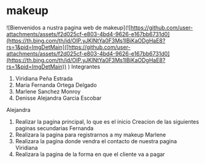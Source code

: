 # makeup
![Bienvenidos a nustra pagina web de makeup](![https://github.com/user-attachments/assets/f2d025cf-e803-4bd4-9626-e167bb6731d0](https://th.bing.com/th/id/OIP.yJKlNtYa0F3Ms1IBiKaODgHaE8?rs=1&pid=ImgDetMain]([https://github.com/user-attachments/assets/f2d025cf-e803-4bd4-9626-e167bb6731d0](https://th.bing.com/th/id/OIP.yJKlNtYa0F3Ms1IBiKaODgHaE8?rs=1&pid=ImgDetMain))
)
Integrantes 
1. Viridiana Peña Estrada
2. Maria Fernanda Ortega Delgado
3. Marlene Sanchez Monroy
4. Denisse Alejandra Garcia Escobar

Alejandra
1. Realizar la pagina principal, lo que es el inicio
Creacion de las siguientes paginas secundarias
Fernanda
1. Realizara la pagina para registrarnos a my makeup
Marlene
1. Realizara la pagina donde vendra el contacto de nuestra pagina
Viridiana
1. Realizara la pagina de la forma en que el cliente va a pagar

